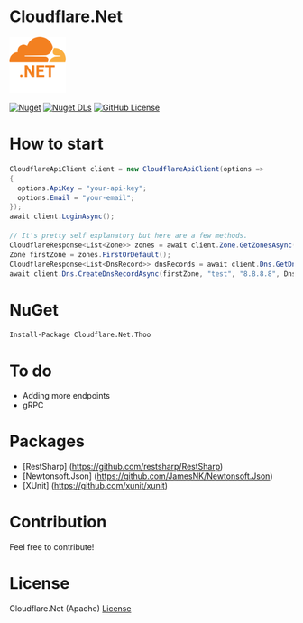 # Cloudflare.Net

<img src="https://github.com/thoo0224/Cloudflare.Net/blob/main/resources/Icon.png" width="100"/>

[![Nuget](https://img.shields.io/nuget/v/Cloudflare.Net.Thoo?logo=nuget)](https://www.nuget.org/packages/Cloudflare.Net.Thoo)
[![Nuget DLs](https://img.shields.io/nuget/dt/Cloudflare.Net.Thoo?logo=nuget)](https://www.nuget.org/packages/Cloudflare.Net.Thoo)
[![GitHub License](https://img.shields.io/github/license/thoo0224/Cloudflare.Net)](https://github.com/thoo0224/Clouflare.Net/blob/master/LICENSE)

# How to start
```cs
CloudflareApiClient client = new CloudflareApiClient(options => 
{
  options.ApiKey = "your-api-key";
  options.Email = "your-email";
});
await client.LoginAsync();

// It's pretty self explanatory but here are a few methods.
CloudflareResponse<List<Zone>> zones = await client.Zone.GetZonesAsync();
Zone firstZone = zones.FirstOrDefault();
CloudflareResponse<List<DnsRecord>> dnsRecords = await client.Dns.GetDnsRecordsAsync(firstZone);
await client.Dns.CreateDnsRecordAsync(firstZone, "test", "8.8.8.8", DnsRecordType.A);
```

# NuGet
```
Install-Package Cloudflare.Net.Thoo
```

# To do
* Adding more endpoints
* gRPC

# Packages
* [RestSharp] (https://github.com/restsharp/RestSharp)
* [Newtonsoft.Json] (https://github.com/JamesNK/Newtonsoft.Json)
* [XUnit] (https://github.com/xunit/xunit)

# Contribution
Feel free to contribute!

# License
Cloudflare.Net (Apache) [License](https://github.com/thoo0224/Clouflare.Net/blob/master/LICENSE)
